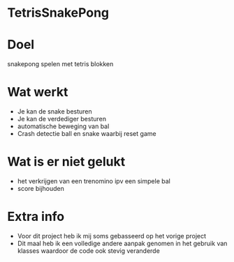 # TetrisSnakePong

# Doel
snakepong spelen met tetris blokken

# Wat werkt
- Je kan de snake besturen
- Je kan de verdediger besturen
- automatische beweging van bal
- Crash detectie ball en snake waarbij reset game

# Wat is er niet gelukt
- het verkrijgen van een trenomino ipv een simpele bal
- score bijhouden

# Extra info
- Voor dit project heb ik mij soms gebasseerd op het vorige project
- Dit maal heb ik een volledige andere aanpak genomen in het gebruik van klasses waardoor de code ook stevig veranderde
